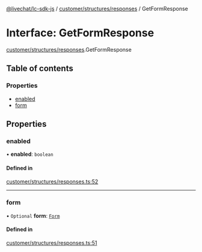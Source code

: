 [@livechat/lc-sdk-js](../README.md) / [customer/structures/responses](../modules/customer_structures_responses.md) / GetFormResponse

# Interface: GetFormResponse

[customer/structures/responses](../modules/customer_structures_responses.md).GetFormResponse

## Table of contents

### Properties

- [enabled](customer_structures_responses.GetFormResponse.md#enabled)
- [form](customer_structures_responses.GetFormResponse.md#form)

## Properties

### enabled

• **enabled**: `boolean`

#### Defined in

[customer/structures/responses.ts:52](https://github.com/livechat/lc-sdk-js/blob/25e113d/src/customer/structures/responses.ts#L52)

___

### form

• `Optional` **form**: [`Form`](customer_structures_structures.Form.md)

#### Defined in

[customer/structures/responses.ts:51](https://github.com/livechat/lc-sdk-js/blob/25e113d/src/customer/structures/responses.ts#L51)
